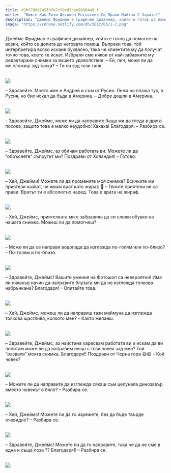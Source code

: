 ```yaml
---
title: d3b576097a5fbfa7c98cd3cee98064a9_t
mitle:  "Вижте Как Този Фотошоп Магьосник Си Прави Майтап С Хората!"
description: "Джеймс Фридман е графичен дизайнер, който е готов да помогне на всеки, който се допита до неговата помощ. Въпреки това, той интерпретира всяко искане буквално, така "
image: "https://cdnone.netlify.com/db/2017/03/1-2.png"
---
```


 <p>Джеймс Фридман е графичен дизайнер, който е готов да помогне на всеки, който се допита до неговата помощ. Въпреки това, той интерпретира всяко искане буквално, така че клиентите му да получат точно това, което те искат. Избрали сме някои от най-забавните му редактирани снимки за вашето удоволствие. – Ей, пич, може ли да ме сложиш зад танка? – Ти си зад този танк.</p>       <p> <br/><img src="https://cdnone.netlify.com/db/2017/03/1-2.png"/></p> <p>– Здравейте. Моето име е Андрей и съм от Русия. Лежа на плажа тук, в Русия, но бих искал да бъда в Америка. – Добре дошли в Америка.</p> <p> <br/><img src="https://cdnone.netlify.com/db/2017/03/2-2.png"/></p>      <p>– Здравейте, Джеймс, може ли да направите баща ми да гледа в друга посока, защото това е малко неудобно! Хахаха! Благодаря. – Разбира се.</p> <p> <br/><img src="https://cdnone.netlify.com/db/2017/03/3-2.png"/></p> <p>– Здравейте, Джеймс, аз обичам работата ви. Можете ли да “обръснете” съпругът ми? Поздрави от Холандия! – Готово.</p> <p> <br/><img src="https://cdnone.netlify.com/db/2017/03/4-2.png"/></p>      <p>– Хей, Джейми! Можете ли да промените моя снимка? Всичките ми приятели казват, че имам врат като жираф 🙁 – Твоите приятели не са прави. Вратът ти е абсолютно наред. Това е врата на жираф.</p> <p> <br/><img src="https://cdnone.netlify.com/db/2017/03/5-2.png"/></p> <p>– Хей, Джеймс, приятелката ми е забравила да си сложи обувки на нашата снимка. Можеш ли да помогнеш?</p> <p> <br/><img src="https://cdnone.netlify.com/db/2017/03/6-3.png"/></p>  <p>– Може ли да се направи водопада да изглежда по-голям или по-близо? – По-голям и по-близо.</p> <p> <br/><img src="https://cdnone.netlify.com/db/2017/03/7-1.png"/></p>      <p>– Здравейте, Джеймс! Вашите умения на Фотошоп са невероятни! Има ли някакъв начин да направите блузата ми да не изглежда толкова набръчкана? Благодаря! – Опитайте това.</p> <p> <br/><img src="https://cdnone.netlify.com/db/2017/03/8-2.png"/></p> <p>– Хей, Джеймс, можеш ли да направиш тази маймуна да изглежда толкова щастлива, колкото мен? – Както желаеш.</p> <p> <br/><img src="https://cdnone.netlify.com/db/2017/03/9-2.png"/></p>       <p>– Здравейте, Джеймс, аз наистина харесвам работата ви и искам да ви попитам може ли да направим нещо с този човек зад мен? Той “разваля” моята снимка. Благодаря!! Поздрави от Черна гора 😄😄 – Кой човек?</p> <p> <br/><img src="https://cdnone.netlify.com/db/2017/03/10-2.png"/></p> <p>– Можете ли да направите да изглежда сякаш съм целунала динозавър вместо човекът в бяло? – Разбира се.</p> <p> <br/><img src="https://cdnone.netlify.com/db/2017/03/11-2.png"/></p> <p>– Хей, Джеймс! Можете ли да го изрежете, без да бъде твърде очевидно? – Разбира се.</p> <p> <br/><img src="https://cdnone.netlify.com/db/2017/03/12-1.png"/></p>  <p>– Здравейте, Джеймс! Можете ли да го направите, така че да не сме в една и съща поза ?? Благодаря!! – Разбира се.</p> <p> <br/><img src="https://cdnone.netlify.com/db/2017/03/13-1.png"/></p> <p> </p>       